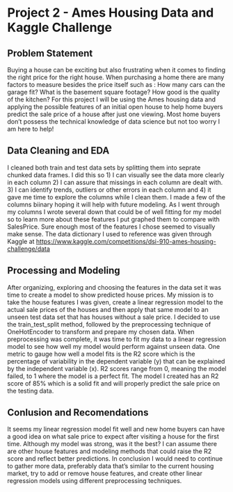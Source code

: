 # Project 2 - Ames Housing Data and Kaggle Challenge

## Problem Statement

Buying a house can be exciting but also frustrating when it comes to finding the right price for the right house. When purchasing a home there are many factors to measure besides the price itself such as : How many cars can the garage fit? What is the basement square footage? How good is the quality of the kitchen? For this project I will be using the Ames housing data and applying the possible features of an initial open house to help home buyers predict the sale price of a house after just one viewing. Most home buyers don’t possess the technical knowledge of data science but not too worry I am here to help!


## Data Cleaning and EDA

I cleaned both train and test data sets by splitting them into seprate chunked data frames. I did this so 1) I can visually see the data more clearly in each column 2) I can assure that missings in each column are dealt with. 3) I can identify trends, outliers or other errors in each column and 4) it gave me time to explore the columns while I clean them. I made a few of the columns biinary hoping it will help with future modeling. As I went through my columns I wrote several down that could be of well fitting for my model so to learn more about these features I put graphed them to compare with SalesPrice. Sure enough most of the features I chose seemed to visually make sense. The data dictionary I used to reference was given through Kaggle at https://www.kaggle.com/competitions/dsi-910-ames-housing-challenge/data

## Processing and Modeling
After organizing, exploring and choosing the features in the data set it was time to create a model to show predicted house prices. My mission is to take the house features I was given, create a linear regression model to the actual sale prices of the houses and then apply that same model to an unseen test data set that has houses without a sale price. I decided to use the train_test_split method, followed by the preprocessing technique of OneHotEncoder to transform and prepare my chosen data. When preprocessing was complete, it was time to fit my data to a linear regression model to see how well my model would perform against unseen data.  One metric to gauge how well a model fits is the R2 score which is the percentage of variability in the dependent variable (y) that can be explained by the independent variable (x).  R2  scores range from 0, meaning the model failed, to 1 where the model is a perfect fit. The model I created has an R2  score of 85% which is a solid fit and will properly predict the sale price on the testing data.

## Conlusion and Recomendations
It seems my linear regression model fit well and new home buyers can have a good idea on what sale price to expect after visiting a house for the first time. Although my model was strong, was it the best? I can assume there are other house features and modeling methods that could raise the R2 score and reflect better predictions.
In conclusion I would need to continue to gather more data, preferably data that’s similar to the current housing market, try to add or remove house features, and create other linear regression models using different preprocessing techniques. 